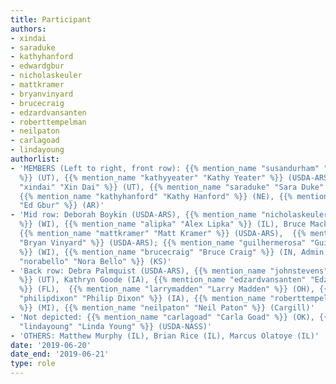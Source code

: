 ```yaml
---
title: Participant
authors:
- xindai
- saraduke
- kathyhanford
- edwardgbur
- nicholaskeuler
- mattkramer
- bryanvinyard
- brucecraig
- edzardvansanten
- roberttempelman
- neilpaton
- carlagoad
- lindayoung
authorlist:
- 'MEMBERS (Left to right, front row): {{% mention_name "susandurham" "Susan Durham"
  %}} (UT), {{% mention_name "kathyyeater" "Kathy Yeater" %}} (USDA-ARS), {{% mention_name
  "xindai" "Xin Dai" %}} (UT), {{% mention_name "saraduke" "Sara Duke" %}} (USDA-ARS),
  {{% mention_name "kathyhanford" "Kathy Hanford" %}} (NE), {{% mention_name "edwardgbur"
  "Ed Gbur" %}} (AR)'
- 'Mid row: Deborah Boykin (USDA-ARS), {{% mention_name "nicholaskeuler" "Nick Keuler"
  %}} (WI), {{% mention_name "alipka" "Alex Lipka" %}} (IL), Bruce Mackey (USDA-ARS),
  {{% mention_name "mattkramer" "Matt Kramer" %}} (USDA-ARS),  {{% mention_name "bryanvinyard"
  "Bryan Vinyard" %}} (USDA-ARS); {{% mention_name "guilhermerosa" "Guilherme Rosa"
  %}} (WI), {{% mention_name "brucecraig" "Bruce Craig" %}} (IN, Admin.), {{% mention_name
  "norabello" "Nora Bello" %}} (KS)'
- 'Back row: Debra Palmquist (USDA-ARS), {{% mention_name "johnstevens" "John Stevens"
  %}} (UT), Kathryn Goode (IA), {{% mention_name "edzardvansanten" "Edzard van Santen"
  %}} (FL),  {{% mention_name "larrymadden" "Larry Madden" %}} (OH), {{% mention_name
  "philipdixon" "Philip Dixon" %}} (IA), {{% mention_name "roberttempelman" "Rob Tempelman"
  %}} (MI), {{% mention_name "neilpaton" "Neil Paton" %}} (Cargill)'
- 'Not depicted: {{% mention_name "carlagoad" "Carla Goad" %}} (OK), {{% mention_name
  "lindayoung" "Linda Young" %}} (USDA-NASS)'
- 'OTHERS: Matthew Murphy (IL), Brian Rice (IL), Marcus Olatoye (IL)'
date: '2019-06-20'
date_end: '2019-06-21'
type: role
---
```

